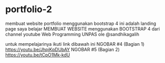 # portfolio-2
membuat website portfolio menggunakan bootstrap 4
ini adalah landing page saya belajar MEMBUAT WEBSITE menggunakan BOOTSTRAP 4 dari channel youtube Web Programming UNPAS ole @sandhikagalih

untuk mempelajarinya ikuti link dibawah ini
NGOBAR #4 (Bagian 1) https://youtu.be/JhpjKpDUbAY
NGOBAR #5 (Bagian 2) https://youtu.be/tCpO1Mk-kdU
